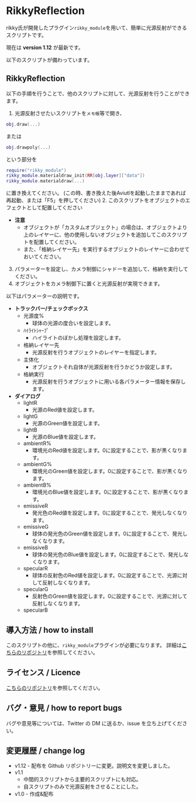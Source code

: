 # RikkyReflection

rikky氏が開発したプラグイン`rikky_module`を用いて、簡単に光源反射ができるスクリプトです。

現在は **version 1.12** が最新です。

以下のスクリプトが備わっています。

## RikkyReflection

以下の手順を行うことで、他のスクリプトに対して、光源反射を行うことができます。

1. 光源反射させたいスクリプトを`メモ帳`等で開き、

  ```lua
  obj.draw(...)
  ```

  または

  ```lua
  obj.drawpoly(...)
  ```

  という部分を

  ```lua
  require("rikky_module")
  rikky_module.materialdraw_init(RR[obj.layer]["data"])
  rikky_module.materialdraw(...)
  ```

  に置き換えてください。
  (この時、書き換えた後Aviutlを起動したままであれば再起動、または「F5」を押してください)
2. このスクリプトをオブジェクトのエフェクトとして配置してください

   - **注意**
     - オブジェクトが「カスタムオブジェクト」の場合は、オブジェクトより上のレイヤーに、他の使用しないオブジェクトを追加してこのスクリプトを配置してください。
     - また、「格納レイヤー先」を実行するオブジェクトのレイヤーに合わせておいてください。

3. パラメーターを設定し、カメラ制御にシャドーを追加して、格納を実行してください。
4. オブジェクトをカメラ制御下に置くと光源反射が実現できます。

以下はパラメーターの説明です。

- **トラックバー/チェックボックス**
  - 光源度%
    - 球体の光源の度合いを設定します。
  - ﾊｲﾗｲﾄｼｬｰﾌﾟ
    - ハイライトのぼかし処理を設定します。
  - 格納レイヤー先
    - 光源反射を行うオブジェクトのレイヤーを指定します。
  - 主体化
    - オブジェクトそれ自体が光源反射を行うかどうか設定します。
  - 格納実行
    - 光源反射を行うオブジェクトに用いる各パラメーター情報を保存します。
- **ダイアログ**
  - lightR
    - 光源のRed値を設定します。
  - lightG
    - 光源のGreen値を設定します。
  - lightB
    - 光源のBlue値を設定します。
  - ambientR%
    - 環境光のRed値を設定します。0に設定することで、影が黒くなります。
  - ambientG%
    - 環境光のGreen値を設定します。0に設定することで、影が黒くなります。
  - ambientB%
    - 環境光のBlue値を設定します。0に設定することで、影が黒くなります。
  - emissiveR
    - 発光色のRed値を設定します。0に設定することで、発光しなくなります。
  - emissiveG
    - 球体の発光色のGreen値を設定します。0に設定することで、発光しなくなります。
  - emissiveB
    - 球体の発光色のBlue値を設定します。0に設定することで、発光しなくなります。
  - specularR
    - 球体の反射色のRed値を設定します。0に設定することで、光源に対して反射しなくなります。
  - specularG
    - 反射色のGreen値を設定します。0に設定することで、光源に対して反射しなくなります。
  - specularB

## 導入方法 / how to install

このスクリプトの他に、`rikky_module`プラグインが必要になります。
詳細は[こちらのリポジトリ](https://github.com/Aodaruma/Aodaruma-AviUtl-Script)を参照してください。

## ライセンス / Licence

[こちらのリポジトリ](https://github.com/Aodaruma/Aodaruma-AviUtl-Script)を参照してください。

## バグ・意見 / how to report bugs

バグや意見等については、Twitter の DM に送るか、issue を立ち上げてください。

## 変更履歴 / change log

- v1.12 - 配布を Github リポジトリーに変更。説明文を変更しました。
- v1.1
  - 中間的スクリプトから主要的スクリプトにも対応。
  - 自スクリプトのみで光源反射をさせることにした。
- v1.0 -  作成&配布

